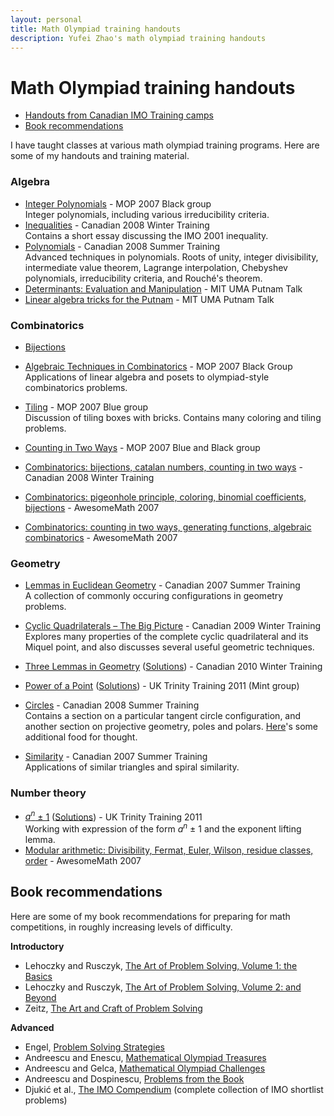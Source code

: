 ```yaml
---
layout: personal
title: Math Olympiad training handouts
description: Yufei Zhao's math olympiad training handouts
---
```



# Math Olympiad training handouts

- [Handouts from Canadian IMO Training camps](https://sites.google.com/site/imocanada/)
- [Book recommendations](#book-recommendations)

I have taught classes at various math olympiad training programs. Here are some of my handouts and training material.

### Algebra

*   [Integer Polynomials](intpoly.pdf) - MOP 2007 Black group  
    Integer polynomials, including various irreducibility criteria.
*   [Inequalities](wc08/ineq.pdf) - Canadian 2008 Winter Training  
    Contains a short essay discussing the IMO 2001 inequality.
*   [Polynomials](imo2008/zhao-polynomials.pdf) - Canadian 2008 Summer Training  
    Advanced techniques in polynomials. Roots of unity, integer divisibility, intermediate value theorem, Lagrange interpolation, Chebyshev polynomials, irreducibility criteria, and Rouché's theorem.
*   [Determinants: Evaluation and Manipulation](det_eval_man.pdf) - MIT UMA Putnam Talk
*   [Linear algebra tricks for the Putnam](putnam_linear_algebra.pdf) - MIT UMA Putnam Talk

### Combinatorics

*   [Bijections](bijections.pdf)
*   [Algebraic Techniques in Combinatorics](algcomb.pdf) - MOP 2007 Black Group  
    Applications of linear algebra and posets to olympiad-style combinatorics problems.
*   [Tiling](tiling.pdf) - MOP 2007 Blue group  
    Discussion of tiling boxes with bricks. Contains many coloring and tiling problems.
*   [Counting in Two Ways](doublecounting_mop.pdf) - MOP 2007 Blue and Black group  

*   [Combinatorics: bijections, catalan numbers, counting in two ways](wc08/comb.pdf) - Canadian 2008 Winter Training
*   [Combinatorics: pigeonhole principle, coloring, binomial coefficients, bijections](comb1.pdf) - AwesomeMath 2007
*   [Combinatorics: counting in two ways, generating functions, algebraic combinatorics](comb3.pdf) - AwesomeMath 2007

### Geometry

*   [Lemmas in Euclidean Geometry](geolemmas.pdf) - Canadian 2007 Summer Training  
    A collection of commonly occuring configurations in geometry problems.  

*   [Cyclic Quadrilaterals – The Big Picture](cyclic_quad.pdf) - Canadian 2009 Winter Training  
    Explores many properties of the complete cyclic quadrilateral and its Miquel point, and also discusses several useful geometric techniques.
*   [Three Lemmas in Geometry](three_geometry_lemmas.pdf) ([Solutions](three_geometry_lemmas_sol.pdf)) - Canadian 2010 Winter Training  

*   [Power of a Point](power_of_a_point.pdf) ([Solutions](power_of_a_point_sol.pdf)) - UK Trinity Training 2011 (Mint group)
*   [Circles](imo2008/zhao-circles.pdf) - Canadian 2008 Summer Training  
    Contains a section on a particular tangent circle configuration, and another section on projective geometry, poles and polars. [Here](imo2008/zhao-prelude.pdf)'s some additional food for thought.
*   [Similarity](similarity.pdf) - Canadian 2007 Summer Training  
    Applications of similar triangles and spiral similarity.

### Number theory

*   [_a<sup>n</sup>_ ± 1](exponent_lifting.pdf) ([Solutions](exponent_lifting_sol.pdf)) - UK Trinity Training 2011  
    Working with expression of the form _a<sup>n</sup>_ ± 1 and the exponent lifting lemma.
*   [Modular arithmetic: Divisibility, Fermat, Euler, Wilson, residue classes, order](mod2.pdf) - AwesomeMath 2007


## Book recommendations

Here are some of my book recommendations for preparing for math competitions, in roughly increasing levels of difficulty.

**Introductory**

- Lehoczky and Rusczyk, [The Art of Problem Solving, Volume 1: the Basics](http://amzn.to/2wsW1Rm)
- Lehoczky and Rusczyk, [The Art of Problem Solving, Volume 2: and Beyond](http://amzn.to/2v6l9h0)
- Zeitz, [The Art and Craft of Problem Solving](http://amzn.to/2huTfs6)

**Advanced**

- Engel, [Problem Solving Strategies](http://amzn.to/2v4wiRm)
- Andreescu and Enescu, [Mathematical Olympiad Treasures](http://amzn.to/2v6Fvac)
- Andreescu and Gelca, [Mathematical Olympiad Challenges](http://amzn.to/2v4u04t)
- Andreescu and Dospinescu, [Problems from the Book](http://amzn.to/2v6ddfV)
- Djukić et al., [The IMO Compendium](http://amzn.to/2fggKo5) (complete collection of IMO shortlist problems)
